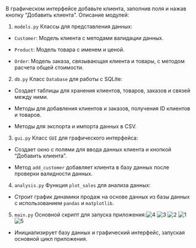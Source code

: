 В графическом интерфейсе добавьте клиента, заполнив поля и нажав кнопку “Добавить клиента”.
Описание модулей:
1. `models.py`
Классы для представления данных:

- `Customer`: Модель клиента с методами валидации данных.

- `Product`: Модель товара с именем и ценой.

- `Order`: Модель заказа, связывающая клиента и товары, с методом расчета общей стоимости.

2. `db.py`
Класс `Database` для работы с SQLite:

- Создает таблицы для хранения клиентов, товаров, заказов и связей между ними.

- Методы для добавления клиентов и заказов, получения ID клиентов и товаров.

- Методы для экспорта и импорта данных в CSV.

3. `gui.py`
Класс `GUI` для графического интерфейса:

- Создает окно с полями для ввода данных клиента и кнопкой “Добавить клиента”.

- Метод `add_customer` добавляет клиента в базу данных после проверки валидности данных.

4. `analysis.py`
Функция `plot_sales` для анализа данных:

- Строит график динамики продаж на основе данных из базы данных с использованием `pandas` и `matplotlib`.

5. `main.py`
Основной скрипт для запуска приложения:![4](https://github.com/user-attachments/assets/0a97d168-4af3-45d8-bd92-6eaaf7bf0fa3)
![3](https://github.com/user-attachments/assets/1d866ac4-d0c5-479d-a349-1a116bf165bb)
![2](https://github.com/user-attachments/assets/9d916ea8-92b3-41e5-bfdd-7255b97f31b2)
![1](https://github.com/user-attachments/assets/b6ccda61-2ba0-4210-b2d4-a5303f482c5f)
![5](https://github.com/user-attachments/assets/3603bf2e-8acf-49a9-868b-8ea605f03f7a)


- Инициализирует базу данных и графический интерфейс, запуская основной цикл приложения.

